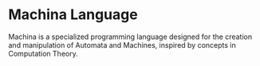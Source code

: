 # Machina Language
Machina is a specialized programming language designed for the creation and manipulation of Automata and Machines, inspired by concepts in Computation Theory.
